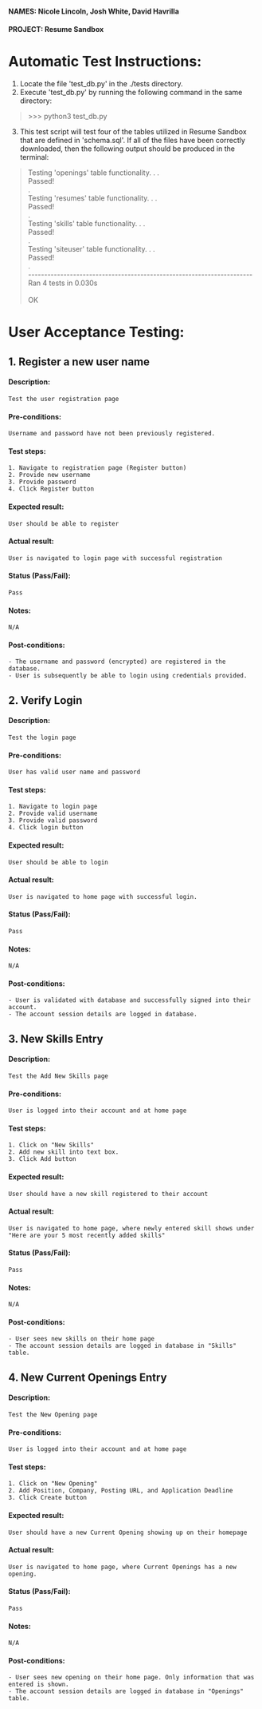 #### NAMES: Nicole Lincoln, Josh White, David Havrilla
#### PROJECT: Resume Sandbox

# Automatic Test Instructions:
1. Locate the file 'test_db.py' in the ./tests directory.
2. Execute 'test_db.py' by running the following command in the same directory:

> \>\>\> python3 test_db.py

3. This test script will test four of the tables utilized in Resume Sandbox that
   are defined in 'schema.sql'. If all of the files have been correctly
   downloaded, then the following output should be produced in the terminal:

> Testing 'openings' table functionality. . .<br>
> Passed!<br>
> .<br>
> Testing 'resumes' table functionality. . .<br>
> Passed!<br>
> .<br>
> Testing 'skills' table functionality. . .<br>
> Passed!<br>
> .<br>
> Testing 'siteuser' table functionality. . .<br>
> Passed!<br>
> .<br>
> ----------------------------------------------------------------------<br>
> Ran 4 tests in 0.030s<br>
><br>
> OK<br>

# User Acceptance Testing:
## 1. Register a new user name

#### Description:
    Test the user registration page

#### Pre-conditions:
    Username and password have not been previously registered.

#### Test steps:
    1. Navigate to registration page (Register button)
    2. Provide new username
    3. Provide password
    4. Click Register button

#### Expected result:
    User should be able to register

#### Actual result:
    User is navigated to login page with successful registration

#### Status (Pass/Fail):
    Pass

#### Notes:
    N/A

#### Post-conditions:
    - The username and password (encrypted) are registered in the database.
    - User is subsequently be able to login using credentials provided.


## 2. Verify Login

#### Description:
    Test the login page

#### Pre-conditions:
    User has valid user name and password

#### Test steps:
    1. Navigate to login page
    2. Provide valid username
    3. Provide valid password
    4. Click login button

#### Expected result:
    User should be able to login

#### Actual result:
    User is navigated to home page with successful login.

#### Status (Pass/Fail):
    Pass

#### Notes:
    N/A

#### Post-conditions:
    - User is validated with database and successfully signed into their account.
    - The account session details are logged in database.


## 3.  New Skills Entry

#### Description:
    Test the Add New Skills page

#### Pre-conditions:
    User is logged into their account and at home page

#### Test steps:
    1. Click on "New Skills"
    2. Add new skill into text box.   
    3. Click Add button

#### Expected result:
    User should have a new skill registered to their account

#### Actual result:
    User is navigated to home page, where newly entered skill shows under "Here are your 5 most recently added skills"

#### Status (Pass/Fail):
    Pass

#### Notes:
    N/A

#### Post-conditions:
    - User sees new skills on their home page
    - The account session details are logged in database in "Skills" table.


## 4.  New Current Openings Entry

#### Description:
    Test the New Opening page

#### Pre-conditions:
    User is logged into their account and at home page

#### Test steps:
    1. Click on "New Opening"
    2. Add Position, Company, Posting URL, and Application Deadline   
    3. Click Create button

#### Expected result:
    User should have a new Current Opening showing up on their homepage

#### Actual result:
    User is navigated to home page, where Current Openings has a new opening.

#### Status (Pass/Fail):
    Pass

#### Notes:
    N/A

#### Post-conditions:
    - User sees new opening on their home page. Only information that was entered is shown.
    - The account session details are logged in database in "Openings" table.
